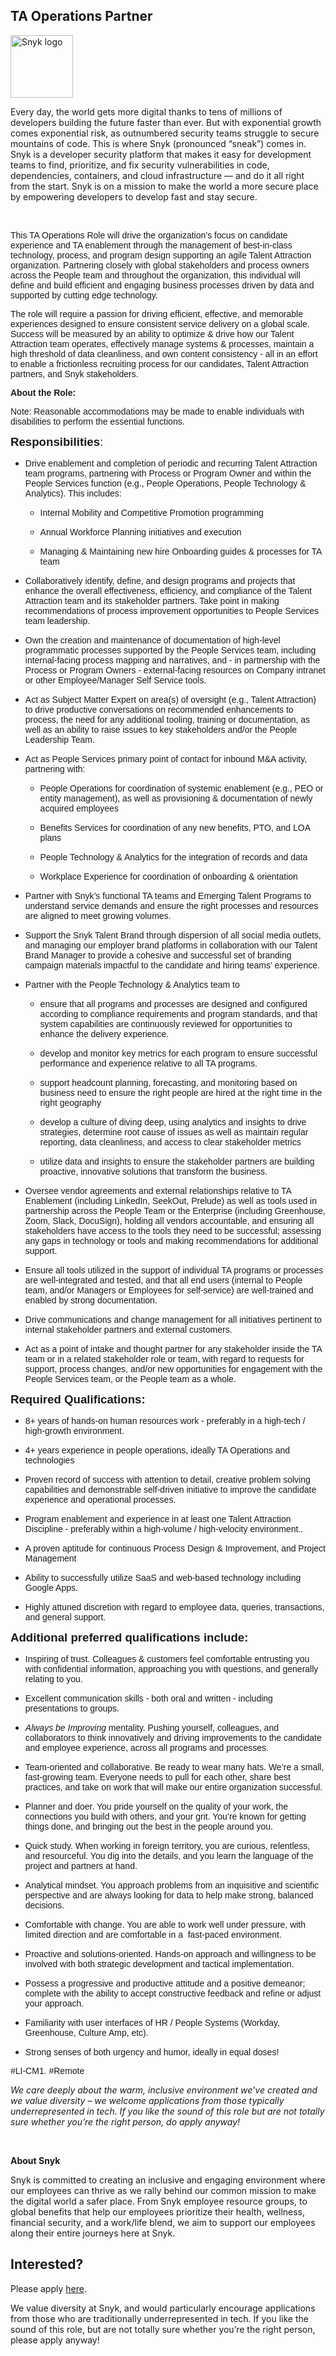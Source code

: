 TA Operations Partner
---

<img src="https://res.cloudinary.com/snyk/image/upload/v1537345894/press-kit/brand/logo-black.png" width="100" alt="Snyk logo" />

<div class="content-intro"><p><span style="font-weight: 400;">Every day, the world gets more digital thanks to tens of millions of developers building the future faster than ever. But with exponential growth comes exponential risk, as outnumbered security teams struggle to secure mountains of code. This is where Snyk (pronounced “sneak”) comes in. Snyk is a developer security platform that makes it easy for development teams to find, prioritize, and fix security vulnerabilities in code, dependencies, containers, and cloud infrastructure — and do it all right from the start. Snyk is on a mission to make the world a more secure place by empowering developers to develop fast and stay secure.</span></p></div><p>&nbsp;</p>
<p><span style="font-weight: 400; font-family: arial, helvetica, sans-serif;">This TA Operations Role will drive the organization’s focus on candidate experience and TA enablement through the management of best-in-class technology, process, and program design supporting an agile Talent Attraction organization. Partnering closely with global stakeholders and process owners across the People team and throughout the organization, this individual will define and build efficient and engaging business processes driven by data and supported by cutting edge technology.&nbsp;</span></p>
<p><span style="font-family: arial, helvetica, sans-serif;"><span style="font-weight: 400;">The role will require a passion for driving efficient, effective, and memorable experiences designed to ensure consistent service delivery on a global scale. </span><span style="font-weight: 400;">Success will be measured by an ability to optimize &amp; drive how our Talent Attraction team operates, effectively manage systems &amp; processes, maintain a high threshold of data cleanliness, and own content consistency - all in an effort to enable a frictionless recruiting process for our candidates, Talent Attraction partners, and Snyk stakeholders.&nbsp;</span></span></p>
<p><span style="font-family: arial, helvetica, sans-serif;"><strong>About the Role:</strong></span></p>
<p><span style="font-weight: 400; font-family: arial, helvetica, sans-serif;">Note: Reasonable accommodations may be made to enable individuals with disabilities to perform the essential functions.</span></p>
<p><span style="font-family: arial, helvetica, sans-serif; font-size: 14pt;"><strong>Responsibilities</strong><span style="font-weight: 400;">:</span></span></p>
<ul>
<li style="font-weight: 400;">
<p><span style="font-weight: 400; font-family: arial, helvetica, sans-serif;">Drive enablement and completion of periodic and recurring Talent Attraction team programs, partnering with Process or Program Owner and within the People Services function (e.g., People Operations, People Technology &amp; Analytics). This includes:</span></p>
</li>
<ul>
<li style="font-weight: 400;">
<p><span style="font-weight: 400; font-family: arial, helvetica, sans-serif;">Internal Mobility and Competitive Promotion programming</span></p>
</li>
<li style="font-weight: 400;">
<p><span style="font-weight: 400; font-family: arial, helvetica, sans-serif;">Annual Workforce Planning initiatives and execution</span></p>
</li>
<li style="font-weight: 400;">
<p><span style="font-weight: 400; font-family: arial, helvetica, sans-serif;">Managing &amp; Maintaining new hire Onboarding guides &amp; processes for TA team</span></p>
</li>
</ul>
<li style="font-weight: 400;">
<p><span style="font-weight: 400; font-family: arial, helvetica, sans-serif;">Collaboratively identify, define, and design programs and projects that enhance the overall effectiveness, efficiency, and compliance of the Talent Attraction team and its stakeholder partners. Take point in making recommendations of process improvement opportunities to People Services team leadership.</span></p>
</li>
<li style="font-weight: 400;">
<p><span style="font-weight: 400; font-family: arial, helvetica, sans-serif;">Own the creation and maintenance of documentation of high-level programmatic processes supported by the People Services team, including internal-facing process mapping and narratives, and - in partnership with the Process or Program Owners - external-facing resources on Company intranet or other Employee/Manager Self Service tools.</span></p>
</li>
<li style="font-weight: 400;">
<p><span style="font-weight: 400; font-family: arial, helvetica, sans-serif;">Act as Subject Matter Expert on area(s) of oversight (e.g., Talent Attraction) to drive productive conversations on recommended enhancements to process, the need for any additional tooling, training or documentation, as well as an ability to raise issues to key stakeholders and/or the People Leadership Team.</span></p>
</li>
<li style="font-weight: 400;">
<p><span style="font-weight: 400; font-family: arial, helvetica, sans-serif;">Act as People Services primary point of contact for inbound M&amp;A activity, partnering with:</span></p>
</li>
<ul>
<li style="font-weight: 400;">
<p><span style="font-weight: 400; font-family: arial, helvetica, sans-serif;">People Operations for coordination of systemic enablement (e.g., PEO or entity management), as well as provisioning &amp; documentation of newly acquired employees</span></p>
</li>
<li style="font-weight: 400;">
<p><span style="font-weight: 400; font-family: arial, helvetica, sans-serif;">Benefits Services for coordination of any new benefits, PTO, and LOA&nbsp; plans</span></p>
</li>
<li style="font-weight: 400;">
<p><span style="font-weight: 400; font-family: arial, helvetica, sans-serif;">People Technology &amp; Analytics for the integration of records and data</span></p>
</li>
<li style="font-weight: 400;">
<p><span style="font-weight: 400; font-family: arial, helvetica, sans-serif;">Workplace Experience for coordination of onboarding &amp; orientation</span></p>
</li>
</ul>
<li style="font-weight: 400;">
<p><span style="font-weight: 400; font-family: arial, helvetica, sans-serif;">Partner with Snyk’s functional TA teams and Emerging Talent Programs to understand service demands and ensure the right processes and resources are aligned to meet growing volumes.</span></p>
</li>
<li style="font-weight: 400;">
<p><span style="font-weight: 400; font-family: arial, helvetica, sans-serif;">Support the Snyk Talent Brand through dispersion of all social media outlets, and managing our employer brand platforms in collaboration with our Talent Brand Manager to provide a cohesive and successful set of branding campaign materials impactful to the candidate and hiring teams’ experience.</span></p>
</li>
<li style="font-weight: 400;">
<p><span style="font-weight: 400; font-family: arial, helvetica, sans-serif;">Partner with the People Technology &amp; Analytics team to</span></p>
</li>
<ul>
<li style="font-weight: 400;">
<p><span style="font-weight: 400; font-family: arial, helvetica, sans-serif;">ensure that all programs and processes are designed and configured according to compliance requirements and program standards, and that system capabilities are continuously reviewed for opportunities to enhance the delivery experience.</span></p>
</li>
<li style="font-weight: 400;">
<p><span style="font-weight: 400; font-family: arial, helvetica, sans-serif;">develop and monitor key metrics for each program to ensure successful performance and experience relative to all TA programs.</span></p>
</li>
<li style="font-weight: 400;">
<p><span style="font-weight: 400; font-family: arial, helvetica, sans-serif;">support headcount planning, forecasting, and monitoring based on business need to ensure the right people are hired at the right time in the right geography&nbsp;</span></p>
</li>
<li style="font-weight: 400;">
<p><span style="font-weight: 400; font-family: arial, helvetica, sans-serif;">develop a culture of diving deep, using analytics and insights to drive strategies, determine root cause of issues as well as maintain regular reporting, data cleanliness, and access to clear stakeholder metrics&nbsp;</span></p>
</li>
<li style="font-weight: 400;">
<p><span style="font-weight: 400; font-family: arial, helvetica, sans-serif;">utilize data and insights to ensure the stakeholder partners are building proactive, innovative solutions that transform the business.&nbsp;</span></p>
</li>
</ul>
<li style="font-weight: 400;">
<p><span style="font-weight: 400; font-family: arial, helvetica, sans-serif;">Oversee vendor agreements and external relationships relative to TA Enablement (including LinkedIn, SeekOut, Prelude) as well as tools used in partnership across the People Team or the Enterprise (including Greenhouse, Zoom, Slack, DocuSign), holding all vendors accountable, and ensuring all stakeholders have access to the tools they need to be successful; assessing any gaps in technology or tools and making recommendations for additional support.&nbsp;</span></p>
</li>
<li style="font-weight: 400;">
<p><span style="font-weight: 400; font-family: arial, helvetica, sans-serif;">Ensure all tools utilized in the support of individual TA programs or processes are well-integrated and tested, and that all end users (internal to People team, and/or Managers or Employees for self-service) are well-trained and enabled by strong documentation.</span></p>
</li>
<li style="font-weight: 400;">
<p><span style="font-weight: 400; font-family: arial, helvetica, sans-serif;">Drive communications and change management for all initiatives pertinent to internal stakeholder partners and external customers.</span></p>
</li>
<li style="font-weight: 400;">
<p><span style="font-weight: 400; font-family: arial, helvetica, sans-serif;">Act as a point of intake and thought partner for any stakeholder inside the TA team or in a related stakeholder role or team, with regard to requests for support, process changes, and/or new opportunities for engagement with the People Services team, or the People team as a whole.</span></p>
</li>
</ul>
<p><span style="font-family: arial, helvetica, sans-serif; font-size: 14pt;"><strong>Required Qualifications:</strong></span></p>
<ul>
<li style="font-weight: 400;">
<p><span style="font-weight: 400; font-family: arial, helvetica, sans-serif;">8+ years of hands-on human resources work - preferably in a high-tech / high-growth environment.</span></p>
</li>
<li style="font-weight: 400;"><span style="font-weight: 400; font-family: arial, helvetica, sans-serif;">4+ years experience in people operations, ideally TA Operations and technologies</span></li>
<li style="font-weight: 400;">
<p><span style="font-weight: 400; font-family: arial, helvetica, sans-serif;">Proven record of success with attention to detail, creative problem solving capabilities and demonstrable self-driven initiative to improve the candidate experience and operational processes.</span></p>
</li>
<li style="font-weight: 400;">
<p><span style="font-weight: 400; font-family: arial, helvetica, sans-serif;">Program enablement and experience in at least one Talent Attraction Discipline - preferably within a high-volume / high-velocity environment..</span></p>
</li>
<li style="font-weight: 400;">
<p><span style="font-weight: 400; font-family: arial, helvetica, sans-serif;">A proven aptitude for continuous Process Design &amp; Improvement, and Project Management</span></p>
</li>
<li style="font-weight: 400;">
<p><span style="font-weight: 400; font-family: arial, helvetica, sans-serif;">Ability to successfully utilize SaaS and web-based technology including Google Apps.</span></p>
</li>
<li style="font-weight: 400;">
<p><span style="font-weight: 400; font-family: arial, helvetica, sans-serif;">Highly attuned discretion with regard to employee data, queries, transactions, and general support.</span></p>
</li>
</ul>
<p><span style="font-family: arial, helvetica, sans-serif; font-size: 14pt;"><strong>Additional preferred qualifications include:</strong></span></p>
<ul>
<li style="font-weight: 400;">
<p><span style="font-weight: 400; font-family: arial, helvetica, sans-serif;">Inspiring of trust. Colleagues &amp; customers feel comfortable entrusting you with confidential information, approaching you with questions, and generally relating to you.</span></p>
</li>
<li style="font-weight: 400;">
<p><span style="font-weight: 400; font-family: arial, helvetica, sans-serif;">Excellent communication skills - both oral and written - including presentations to groups.</span></p>
</li>
<li style="font-weight: 400;">
<p><span style="font-family: arial, helvetica, sans-serif;"><em><span style="font-weight: 400;">Always be Improving</span></em><span style="font-weight: 400;"> mentality. Pushing yourself, colleagues, and collaborators to think innovatively and driving improvements to the candidate and employee experience, across all programs and processes.</span></span></p>
</li>
<li style="font-weight: 400;">
<p><span style="font-weight: 400; font-family: arial, helvetica, sans-serif;">Team-oriented and collaborative. Be ready to wear many hats. We’re a small, fast-growing team. Everyone needs to pull for each other, share best practices, and take on work that will make our entire organization successful.</span></p>
</li>
<li style="font-weight: 400;">
<p><span style="font-weight: 400; font-family: arial, helvetica, sans-serif;">Planner and doer. You pride yourself on the quality of your work, the connections you build with others, and your grit. You’re known for getting things done, and bringing out the best in the people around you.&nbsp;</span></p>
</li>
<li style="font-weight: 400;">
<p><span style="font-weight: 400; font-family: arial, helvetica, sans-serif;">Quick study. When working in foreign territory, you are curious, relentless, and resourceful. You dig into the details, and you learn the language of the project and partners at hand.</span></p>
</li>
<li style="font-weight: 400;">
<p><span style="font-weight: 400; font-family: arial, helvetica, sans-serif;">Analytical mindset. You approach problems from an inquisitive and scientific perspective and are always looking for data to help make strong, balanced decisions.</span></p>
</li>
<li style="font-weight: 400;">
<p><span style="font-weight: 400; font-family: arial, helvetica, sans-serif;">Comfortable with change. You are able to work well under pressure, with limited direction and are comfortable in a&nbsp; fast-paced environment.</span></p>
</li>
<li style="font-weight: 400;">
<p><span style="font-weight: 400; font-family: arial, helvetica, sans-serif;">Proactive and solutions-oriented. Hands-on approach and willingness to be involved with both strategic development and tactical implementation.</span></p>
</li>
<li style="font-weight: 400;">
<p><span style="font-weight: 400; font-family: arial, helvetica, sans-serif;">Possess a progressive and productive attitude and a positive demeanor; complete with the ability to accept constructive feedback and refine or adjust your approach.</span></p>
</li>
<li style="font-weight: 400;">
<p><span style="font-weight: 400; font-family: arial, helvetica, sans-serif;">Familiarity with user interfaces of HR / People Systems (Workday, Greenhouse, Culture Amp, etc).</span></p>
</li>
<li style="font-weight: 400;">
<p><span style="font-weight: 400; font-family: arial, helvetica, sans-serif;">Strong senses of both urgency and humor, ideally in equal doses!</span></p>
</li>
</ul>
<p><span style="font-weight: 400; font-family: arial, helvetica, sans-serif;">#LI-CM1. #Remote</span></p><div class="content-conclusion"><p><em data-stringify-type="italic">We care deeply about the warm, inclusive environment we’ve created and we value diversity – we welcome applications from those typically underrepresented in tech. If you like the sound of this role but are not totally sure whether you’re the right person, do apply anyway!</em></p>
<p>&nbsp;</p>
<p><strong>About Snyk</strong></p>
<p><strong><span style="font-weight: 400;">Snyk is committed to creating an inclusive and engaging environment where our employees can thrive as we rally behind our common mission to make the digital world a safer place. From Snyk employee resource groups, to global benefits that help our employees prioritize their health, wellness, financial security, and a work/life blend, we aim to support our employees along their entire journeys here at Snyk. </span></strong></p></div>

Interested?
---

Please apply [here](https://boards.greenhouse.io/snyk/jobs/6367904002#app).

We value diversity at Snyk, and would particularly encourage applications from those who are traditionally underrepresented in tech.
If you like the sound of this role, but are not totally sure whether you’re the right person, please apply anyway!
